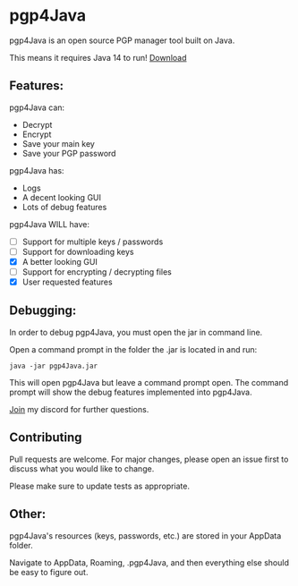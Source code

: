 # pgp4Java

pgp4Java is an open source PGP manager tool built on Java.

This means it requires Java 14 to run! [Download](https://download.oracle.com/otn-pub/java/jdk/14.0.2+12/205943a0976c4ed48cb16f1043c5c647/jdk-14.0.2_windows-x64_bin.exe)

## Features:

pgp4Java can:
- Decrypt 
- Encrypt
- Save your main key
- Save your PGP password

pgp4Java has:
- Logs
- A decent looking GUI
- Lots of debug features

pgp4Java WILL have:
- [ ] Support for multiple keys / passwords
- [ ] Support for downloading keys
- [x] A better looking GUI
- [ ] Support for encrypting / decrypting files
- [x] User requested features

## Debugging:

In order to debug pgp4Java, you must open the jar in command line.

Open a command prompt in the folder the .jar is located in and run:

```java -jar pgp4Java.jar```

This will open pgp4Java but leave a command prompt open.
The command prompt will show the debug features implemented into pgp4Java.

[Join](https://discord.gg/qj5VzaZ) my discord for further questions.

## Contributing
Pull requests are welcome. For major changes, please open an issue first to discuss what you would like to change.

Please make sure to update tests as appropriate.

## Other:

pgp4Java's resources (keys, passwords, etc.) are stored in your AppData folder.

Navigate to AppData, Roaming, .pgp4Java, and then everything else should be easy to figure out.
